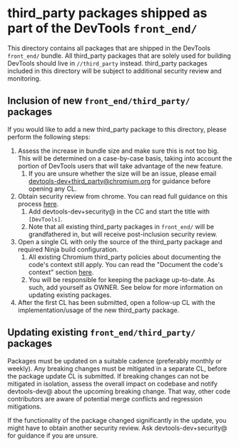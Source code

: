 # third_party packages shipped as part of the DevTools `front_end/`

This directory contains all packages that are shipped in the DevTools `front_end/` bundle.
All third_party packages that are solely used for building DevTools should live in `//third_party` instead.
third_party packages included in this directory will be subject to additional security review and monitoring.

## Inclusion of new `front_end/third_party/` packages

If you would like to add a new third_party package to this directory, please perform the following steps:

1. Assess the increase in bundle size and make sure this is not too big.
This will be determined on a case-by-case basis, taking into account the portion of DevTools users that will take advantage of the new feature.
    1. If you are unsure whether the size will be an issue, please email devtools-dev+third_party@chromium.org for guidance before opening any CL.
1. Obtain security review from chrome. You can read full guidance on this process [here](https://www.chromium.org/Home/chromium-security/security-reviews).
    1. Add devtools-dev+security@ in the CC and start the title with `[DevTools]`.
    1. Note that all existing third_party packages in `front_end/` will be grandfathered in, but will receive post-inclusion security review.
1. Open a single CL with only the source of the third_party package and required Ninja build configuration.
    1. All existing Chromium third_party policies about documenting the code's context still apply.
    You can read the "Document the code's context" section [here](https://chromium.googlesource.com/chromium/src.git/+/master/docs/adding_to_third_party.md#document-the-code_s-context).
    1. You will be responsible for keeping the package up-to-date.
    As such, add yourself as OWNER.
    See below for more information on updating existing packages.
1. After the first CL has been submitted, open a follow-up CL with the implementation/usage of the new third_party package.

## Updating existing `front_end/third_party/` packages

Packages must be updated on a suitable cadence (preferably monthly or weekly).
Any breaking changes must be mitigated in a separate CL, before the package update CL is submitted.
If breaking changes can not be mitigated in isolation, assess the overall impact on codebase and notify devtools-dev@ about the upcoming breaking change.
That way, other code contributors are aware of potential merge conflicts and regression mitigations.

If the functionality of the package changed significantly in the update, you might have to obtain another security review.
Ask devtools-dev+security@ for guidance if you are unsure.
